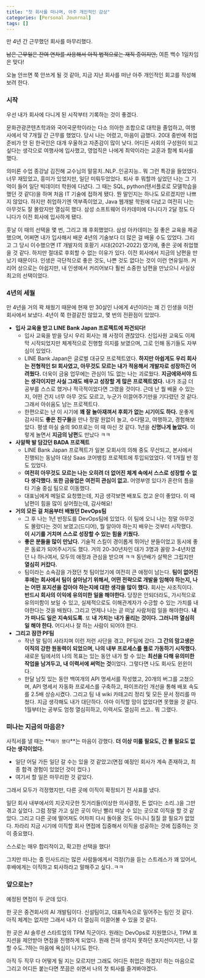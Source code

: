 ```yaml
---
title: "첫 회사를 떠나며, 아주 개인적인 감상"
categories: [Personal Jounrnal]
tags: []
---
```




만 4년 간 근무했던 회사를 마무리했다.

~~남은 근무일은 잔여 연차를 사용해서 아직 법적으로는 재직 중이지만,~~ 여튼 백수 1일차임은 맞다!

오늘 안쓰면 쭉 안쓰게 될 것 같아, 지금 지난 회사를 떠난 아주 개인적인 회고를 작성해보려 한다.



### 시작

우선 내가 회사에 다니게 된 시작부터 기록하는 것이 좋겠다.

문화관광콘텐츠학과와 국어국문학이라는 다소 의아한 조합으로 대학을 졸업하고, 여행사에서 약 7개월 간 근무를 했었다. 당시 나는 어렸고, 마음이 급했다. 20대 중반에 취업 준비가 안 된 한국인은 대개 우울하고 자존감이 많이 낮다. 어디든 사회의 구성원이 되고 싶다는 생각으로 여행사에 입사했고, 영업직은 나에게 최악이라는 교훈과 함께 퇴사를 했다.

의미론 수업 종강날 김진해 교수님의 말뭉치..NLP..인공지능.. 뭐 그런 특강을 들었었다. 너무 재밌었고, 흥미가 있었지만, 일단 미뤄두었었다. 퇴사 후 뭐할까 싶었던 나는 그 기억이 들어 일단 빅데이터 학원에 다녔다. 그 때는 SQL, python(텐서플로로 모델학습을 했던 것 같다)을 하며 처음 IT 기술에 접하게 됐다. 뭔 말인지는 하나도 모르겠지만 나쁘지 않았다. 하지만 취업하기엔 역부족이었고, Java 웹개발 학원에 다녔고 여전히 나는 아무것도 잘 몰랐지만 열심히 했다. 삼성 소프트웨어 아카데미에 다니다가 2달 정도 다니다가 이전 회사에 입사하게 됐다.

훗날 이 때의 선택을 몇 번, 그리고 꽤 후회했었다. 삼성 아카데미는 질 좋은 교육을 제공했으며, 어쩌면 내가 입사해서 배운 4년의 기술보다 더 많은 걸 배울 수도 있었다. 그리고 그 당시 이수했으면 IT 개발자의 호황기 시대(2021-2022) 였기에, 좋은 곳에 취업했을 것 같다. 하지만 절대로 후회할 수 없는 이유가 있다. 이전 회사에서 지금의 남편을 만났기 때문이다. 인생은 극단적으로 좋은 것도, 나쁜 것도 없다는 것이 이런 연유일까. 커리어 상으로는 아쉽지만, 내 인생에서 커리어보다 훨씬 소중한 남편을 만났으니 사실상 최고의 선택이었다.



### 4년의 세월

만 4년을 거의 꽉 채웠기 때문에 현재 만 30살인 나에게 4년이라는 꽤 긴 인생을 이전 회사에서 보냈다. 4년이 쭉 한결같진 않았고, 몇 번의 전환점이 있었다.

- **입사 교육을 받고 LINE Bank Japan 프로젝트에 파견되다!**
  - 입사 교육을 받을 당시 우리 회사는 꽤 사정이 괜찮았다. 신입사원 교육도 이제 막 시작되었지만 체계적으로 진행할 의지를 보였으며, 그로 인해 동기들도 자부심이 있었다. 
  - LINE Bank Japan은 글로벌 대규모 프로젝트였다. **하지만 아쉽게도 우리 회사는 전형적인 SI 회사였고, 아무것도 모르는 내가 적응해서 개발자로 성장하긴 어려웠다.** 더욱이 금융 업무에는 관심이 1도 없는 나는 괴로웠다. **지금에와서야 드는 생각이지만 사실 그래도 배우고 성장할 게 많은 프로젝트였다.** 내가 조금 더 공부를 스스로 했거나 적극적이었다면 그랬을 것이다. 근데 난 뭘 배울 수 있는지, 어떤 건지 너무 아무 것도 모르고, 누군가 이끌어주기만을 기다렸던 것 같다. 그래서 아쉬움도 남는 프로젝트다.
  - 한편으로는 난 이 시기에 **꽤 잘 놀아재껴서 후회가 없는 시기이도 하다.** 운좋게 감사히도 **좋은 친구들**을 만나 정말 원없이 놀고, 수다떨고, 여행하고, 경험해보았다. 평생 마실 술의 90프로는 이 때 마신 것 같다. 1년을 **신명나게 놀았다.** 이렇게 놀면서 **지금의 남편**도 만났다 ㅋㅋ
- **사알짝 발 담갔던 BADA 프로젝트**
  - LINE Bank Japan 프로젝트가 일본 모회사의 의해 중도 무산되고, 본사에서 진행되는 동남아 대상 Saas 코어뱅킹 프로젝트에 투입되었었다. 약 1개월 반 정도 있었다.
  - **여전히 아무것도 모르는 나는 오히려 더 없어진 체계 속에서 스스로 성장할 수 없다 생각했다. 또한 금융업은 여전히 관심이 없고.** 어영부영 있다가 혼란의 틈을 타 기술 중심 팀으로 이동했다. 
  - 대표님에게 메일로 요청했는데, 지금 생각보면 배포도 컸고 운이 좋았다. 이 때 남편이 힘을 많이 실어줬는데, 감사해요!
- **거의 모든 걸 처음부터 배웠던 DevOps팀**
  - 그 후 나는 1년 반정도를 DevOps팀에 있었다. 이 팀에 오니 나는 정말 아무것도 몰랐다는 것이 보였고(드디어), 뭘 알아야 하는지 배우는 것부터 시작했다. **이 시기를 거치며 스스로 성장할 수 있는 힘을 키웠다.**
  - **좋은 분들을 많이 만났다.** 기술적 스킬이 경이롭게 뛰어난 분들이었고 동시에 좋은 동료가 되어주시기도 했다. 거의 20-30년차인 대가 3명과 꼴랑 3-4년차였던 나 하나여서, 모두의 애정과 관심을 받으며 ㅋㅋ 동년배가 살짝은 그립지만 **열심히 커캈다.**
  - 팀이라는 소속감을 가졌던 첫 팀이었기에 여전히 큰 애정이 남는다. **팀이 없어진 후에는 회사에서 팀이 살아남기 위해서, 어떤 전략으로 개발을 임해야 하는지, 나는 어떤 포지션을 잡아야 하는지에 대한 생각을 많이 했다.** 회사는 사조직이다. **반드시 회사의 이익에 유의미한 일을 해야한다.** 당장은 안되더라도, 가시적으로 유의미함이 보일 수 있고, 실제적으로도 이해관계자가 수긍할 수 있는 가치를 내야한다는 것을 배웠다. 그리고 언제나 나는 곧 떠날 사람처럼 일을 해야한다. **내가 떠나도 일은 지속되도록**. 또 **내 가치는 내가 올리는 것이다. 그러니까 열심히 일 해야 한다.** 어디서나 잘 하는 사람이 되어야 한다.
- **그리고 잠깐 PF팀**
  - 작년 말 팀이 사라지며 이런 저런 사단을 겪고, PF팀에 갔다. **그 간의 맘고생은 이직의 강한 원동력이 되었으며, 나의 내부 프로세스를 풀로 가동하기 시작했다.** 새로운 팀에서의 나의 목표는 있는 동안 내가 할 수 있는 **최선을 다해 유의미한 작업을 남겨두고, 내 이력서에 써먹는 것**이었다. 그렇다면 나도 회사도 윈윈이다.
  - 한달 남짓 있는 동안 백여개의 API 명세서를 작성했고, 20개의 버그를 고쳤으며, API 명세서 자동화 프로세스를 구축하고, 파이프라인 개선을 통해 배포 속도를 2.5배 상승시켰다. 그리고 팀 내 wiki 카테고리 정리 및 모든 문서 정리를 마쳤다. 지금 생각해도 내가 대단하다. 아마 이직할 맘이 없었다면 못했을 것 같다. 1월부터는 공부도 엄청 열심히하고, 이력서도 열심히 쓰고.. 뭐 그랬다.



### 떠나는 지금의 마음은?

사직서를 낼 때는 **`때가 됐다`**는 마음이 강했다. **더 이상 미룰 필요도, 간 볼 필요도 없다는 생각이었다.**

- 일단 어딜 가든 일단 갈 수는 있을 것 같았고(면접 예정인 회사가 계속 존재하고, 최종 합격 경험이 있었던 것이 컸다.)
- 여기서 할 일은 마무리한 것 같았다.

그래서 모두가 걱정했지만, 다른 곳에 이직이 확정되기 전 사표를 냈다. 

일단 회사 내부에서의 지긋지긋한 짓거리들(이상한 의사결정, 돈 없다는 소리..)을 그만 겪고 싶었다. 그럼 정말 가고 싶은 곳이 아닌 빨리 떠날 수 있는 곳으로 이직을 할 것 같았다. 그리고 다른 곳에 떨어져도  어차피 다시 돌아올 것도 아니니 질질 끌 필요가 없었다. 차라리 지금 시기에 이직할 회사 면접에 집중해서 이직을 성공하는 것에 집중하는 것이 중요했다.

스스로는 매우 합리적이고, 확고한 선택을 했다! 

그치만 떠나는 중 인사드리는 많은 사람들에게서 걱정(?)을 듣는 스트레스가 꽤 있어서, 후배에게는 이직하고 퇴사하라고 말해주고 싶다..ㅋㅋ



### 앞으로는?

예정된 면접이 두 군데 있다.

한 곳은 중견회사의 AI 개발팀이다. 신설팀이고, 대표직속으로 밀어주는 팀인 것 같다. 아직 체계는 없지만 그래서 내가 더 열심히 이끌어볼 수 있을 것 같다.

한 곳은 AI 솔루션 스타트업의 TPM 직군이다. 원래는 DevOps로 지원했으나, TPM 포지션을 제안받아 면접을 진행하게 되었다. 원래 전혀 생각지 못하던 포지션이지만, 나 잘할 수도..?하는 마음에 욕심이 나기도 한다.

아직 두 직무 다 어떻게 될 지는 모르지만 그래도 어디든 취업은 하겠지! 하는 마음으로 그리고 어디든 붙는다면 쪼끔은 쉬면서 나의 첫 퇴사를 즐겨봐야겠다.



